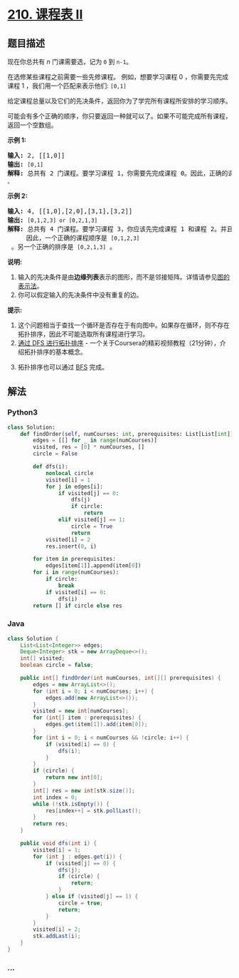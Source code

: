 # [210. 课程表 II](https://leetcode-cn.com/problems/course-schedule-ii)



## 题目描述

<!-- 这里写题目描述 -->

<p>现在你总共有 <em>n</em> 门课需要选，记为&nbsp;<code>0</code>&nbsp;到&nbsp;<code>n-1</code>。</p>

<p>在选修某些课程之前需要一些先修课程。&nbsp;例如，想要学习课程 0 ，你需要先完成课程&nbsp;1 ，我们用一个匹配来表示他们: <code>[0,1]</code></p>

<p>给定课程总量以及它们的先决条件，返回你为了学完所有课程所安排的学习顺序。</p>

<p>可能会有多个正确的顺序，你只要返回一种就可以了。如果不可能完成所有课程，返回一个空数组。</p>

<p><strong>示例&nbsp;1:</strong></p>

<pre><strong>输入:</strong> 2, [[1,0]] 
<strong>输出: </strong><code>[0,1]</code>
<strong>解释:</strong>&nbsp;总共有 2 门课程。要学习课程 1，你需要先完成课程 0。因此，正确的课程顺序为 <code>[0,1] 。</code></pre>

<p><strong>示例&nbsp;2:</strong></p>

<pre><strong>输入:</strong> 4, [[1,0],[2,0],[3,1],[3,2]]
<strong>输出: </strong><code>[0,1,2,3] or [0,2,1,3]</code>
<strong>解释:</strong>&nbsp;总共有 4 门课程。要学习课程 3，你应该先完成课程 1 和课程 2。并且课程 1 和课程 2 都应该排在课程 0 之后。
&nbsp;    因此，一个正确的课程顺序是&nbsp;<code>[0,1,2,3]</code> 。另一个正确的排序是&nbsp;<code>[0,2,1,3]</code> 。
</pre>

<p><strong>说明:</strong></p>

<ol>
	<li>输入的先决条件是由<strong>边缘列表</strong>表示的图形，而不是邻接矩阵。详情请参见<a href="http://blog.csdn.net/woaidapaopao/article/details/51732947" target="_blank">图的表示法</a>。</li>
	<li>你可以假定输入的先决条件中没有重复的边。</li>
</ol>

<p><strong>提示:</strong></p>

<ol>
	<li>这个问题相当于查找一个循环是否存在于有向图中。如果存在循环，则不存在拓扑排序，因此不可能选取所有课程进行学习。</li>
	<li><a href="https://www.coursera.org/specializations/algorithms" target="_blank">通过 DFS 进行拓扑排序</a> - 一个关于Coursera的精彩视频教程（21分钟），介绍拓扑排序的基本概念。</li>
	<li>
	<p>拓扑排序也可以通过&nbsp;<a href="https://baike.baidu.com/item/%E5%AE%BD%E5%BA%A6%E4%BC%98%E5%85%88%E6%90%9C%E7%B4%A2/5224802?fr=aladdin&amp;fromid=2148012&amp;fromtitle=%E5%B9%BF%E5%BA%A6%E4%BC%98%E5%85%88%E6%90%9C%E7%B4%A2" target="_blank">BFS</a>&nbsp;完成。</p>
	</li>
</ol>


## 解法

<!-- 这里可写通用的实现逻辑 -->

<!-- tabs:start -->

### **Python3**

<!-- 这里可写当前语言的特殊实现逻辑 -->

```python
class Solution:
    def findOrder(self, numCourses: int, prerequisites: List[List[int]]) -> List[int]:
        edges = [[] for _ in range(numCourses)]
        visited, res = [0] * numCourses, []
        circle = False

        def dfs(i):
            nonlocal circle
            visited[i] = 1
            for j in edges[i]:
                if visited[j] == 0:
                    dfs(j)
                    if circle:
                        return
                elif visited[j] == 1:
                    circle = True
                    return
            visited[i] = 2
            res.insert(0, i)

        for item in prerequisites:
            edges[item[1]].append(item[0])
        for i in range(numCourses):
            if circle:
                break
            if visited[i] == 0:
                dfs(i)   
        return [] if circle else res
```

### **Java**

<!-- 这里可写当前语言的特殊实现逻辑 -->

```java
class Solution {
    List<List<Integer>> edges;
    Deque<Integer> stk = new ArrayDeque<>();
    int[] visited;
    boolean circle = false;

    public int[] findOrder(int numCourses, int[][] prerequisites) {
        edges = new ArrayList<>();
        for (int i = 0; i < numCourses; i++) {
            edges.add(new ArrayList<>());
        }
        visited = new int[numCourses];
        for (int[] item : prerequisites) {
            edges.get(item[1]).add(item[0]);
        }
        for (int i = 0; i < numCourses && !circle; i++) {
            if (visited[i] == 0) {
                dfs(i);
            }
        }
        if (circle) {
            return new int[0];
        }
        int[] res = new int[stk.size()];
        int index = 0;
        while (!stk.isEmpty()) {
            res[index++] = stk.pollLast();
        }
        return res;
    }

    public void dfs(int i) {
        visited[i] = 1;
        for (int j : edges.get(i)) {
            if (visited[j] == 0) {
                dfs(j);
                if (circle) {
                    return;
                }
            } else if (visited[j] == 1) {
                circle = true;
                return;
            }
        }
        visited[i] = 2;
        stk.addLast(i);
    }
}
```

### **...**

```

```

<!-- tabs:end -->
